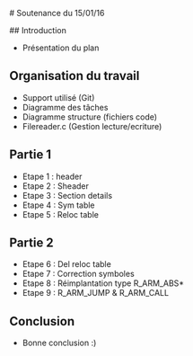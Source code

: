 # Soutenance du 15/01/16

## Introduction
  - Présentation du plan

## Organisation du travail
  - Support utilisé (Git)
  - Diagramme des tâches
  - Diagramme structure (fichiers code)
  - Filereader.c (Gestion lecture/ecriture)

## Partie 1
  - Etape 1 : header
  - Etape 2 : Sheader
  - Etape 3 : Section details
  - Etape 4 : Sym table
  - Etape 5 : Reloc table

## Partie 2
  - Etape 6 : Del reloc table
  - Etape 7 : Correction symboles
  - Etape 8 : Réimplantation type R_ARM_ABS*
  - Etape 9 : R_ARM_JUMP & R_ARM_CALL

## Conclusion
  - Bonne conclusion :)

